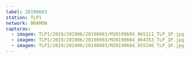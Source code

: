 ```yaml
---
label: 20190603
station: TLP1
network: BRAMON
capturas:
  - imagem: TLP1/2019/201906/20190603/M20190604_065111_TLP_1P.jpg
  - imagem: TLP1/2019/201906/20190603/M20190604_064353_TLP_1P.jpg
  - imagem: TLP1/2019/201906/20190603/M20190604_055346_TLP_1P.jpg
---
```

